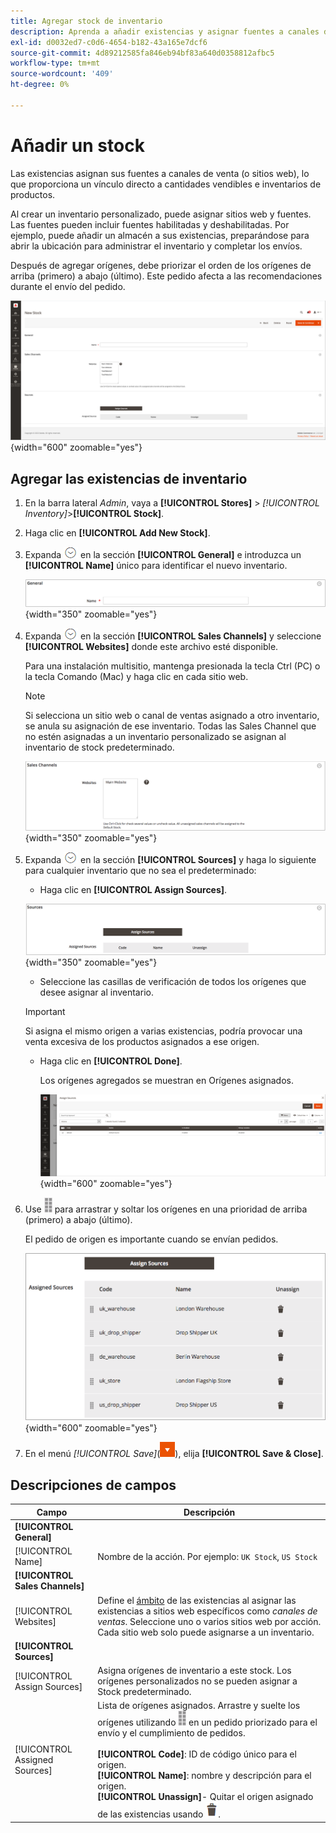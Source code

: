 ```yaml
---
title: Agregar stock de inventario
description: Aprenda a añadir existencias y asignar fuentes a canales de ventas (sitios web), proporcionando un vínculo directo a cantidades vendibles e inventarios de productos.
exl-id: d0032ed7-c0d6-4654-b182-43a165e7dcf6
source-git-commit: 4d89212585fa846eb94bf83a640d0358812afbc5
workflow-type: tm+mt
source-wordcount: '409'
ht-degree: 0%

---
```


# Añadir un stock

Las existencias asignan sus fuentes a canales de venta (o sitios web), lo que proporciona un vínculo directo a cantidades vendibles e inventarios de productos.

Al crear un inventario personalizado, puede asignar sitios web y fuentes. Las fuentes pueden incluir fuentes habilitadas y deshabilitadas. Por ejemplo, puede añadir un almacén a sus existencias, preparándose para abrir la ubicación para administrar el inventario y completar los envíos.

Después de agregar orígenes, debe priorizar el orden de los orígenes de arriba (primero) a abajo (último). Este pedido afecta a las recomendaciones durante el envío del pedido.

![Nuevo Stock](assets/inventory-stock-new.png){width="600" zoomable="yes"}

## Agregar las existencias de inventario

1. En la barra lateral _Admin_, vaya a **[!UICONTROL Stores]** > _[!UICONTROL Inventory]_>**[!UICONTROL Stock]**.

1. Haga clic en **[!UICONTROL Add New Stock]**.

1. Expanda ![Selector de expansión](../assets/icon-display-expand.png) en la sección **[!UICONTROL General]** e introduzca un **[!UICONTROL Name]** único para identificar el nuevo inventario.

   ![Opciones de stock generales](assets/inventory-stock-general.png){width="350" zoomable="yes"}

1. Expanda ![Selector de expansión](../assets/icon-display-expand.png) en la sección **[!UICONTROL Sales Channels]** y seleccione **[!UICONTROL Websites]** donde este archivo esté disponible.

   Para una instalación multisitio, mantenga presionada la tecla Ctrl (PC) o la tecla Comando (Mac) y haga clic en cada sitio web.

   >[!NOTE]
   >
   >Si selecciona un sitio web o canal de ventas asignado a otro inventario, se anula su asignación de ese inventario. Todas las Sales Channel que no estén asignadas a un inventario personalizado se asignan al inventario de stock predeterminado.

   ![opciones de Sales Channel para existencias](assets/inventory-sales-channel.png){width="350" zoomable="yes"}

1. Expanda ![Selector de expansión](../assets/icon-display-expand.png) en la sección **[!UICONTROL Sources]** y haga lo siguiente para cualquier inventario que no sea el predeterminado:

   - Haga clic en **[!UICONTROL Assign Sources]**.

   ![Orígenes asignados](assets/inventory-stock-sources.png){width="350" zoomable="yes"}

   - Seleccione las casillas de verificación de todos los orígenes que desee asignar al inventario.

   >[!IMPORTANT]
   >
   >Si asigna el mismo origen a varias existencias, podría provocar una venta excesiva de los productos asignados a ese origen.

   - Haga clic en **[!UICONTROL Done]**.

     Los orígenes agregados se muestran en Orígenes asignados.

     ![Asignar orígenes a Stock](assets/inventory-assign-sources.png){width="600" zoomable="yes"}

1. Use ![Icono de orden](assets/icon-sort.png) para arrastrar y soltar los orígenes en una prioridad de arriba (primero) a abajo (último).

   El pedido de origen es importante cuando se envían pedidos.

   ![Ejemplo de orígenes asignados](assets/inventory-stock-priority-after.png){width="600" zoomable="yes"}

1. En el menú _[!UICONTROL Save]_(![Flecha del menú](../assets/icon-menu-down-arrow-red.png)), elija **[!UICONTROL Save & Close]**.

## Descripciones de campos

| Campo | Descripción |
|--|--|
| **[!UICONTROL General]** | |
| [!UICONTROL Name] | Nombre de la acción. Por ejemplo: `UK Stock`, `US Stock` |
| **[!UICONTROL Sales Channels]** | |
| [!UICONTROL Websites] | Define el [ámbito](../getting-started/websites-stores-views.md#scope-settings) de las existencias al asignar las existencias a sitios web específicos como _canales de ventas_. Seleccione uno o varios sitios web por acción. Cada sitio web solo puede asignarse a un inventario. |
| **[!UICONTROL Sources]** | |
| [!UICONTROL Assign Sources] | Asigna orígenes de inventario a este stock. Los orígenes personalizados no se pueden asignar a Stock predeterminado. |
| [!UICONTROL Assigned Sources] | Lista de orígenes asignados. Arrastre y suelte los orígenes utilizando ![Icono de ordenación](assets/icon-sort.png) en un pedido priorizado para el envío y el cumplimiento de pedidos.<br/><br/>**[!UICONTROL Code]**: ID de código único para el origen.<br/>**[!UICONTROL Name]**: nombre y descripción para el origen.<br/>**[!UICONTROL Unassign]**- Quitar el origen asignado de las existencias usando ![icono de papelera](../assets/icon-delete-trashcan-solid.png). |
